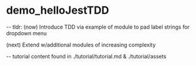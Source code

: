 # demo_helloJestTDD
-- tldr: 
(now) Introduce TDD via example of module to pad label strings for dropdown menu

(next) Extend w/additional modules of increasing complexity


-- tutorial content found in ./tutorial/tutorial.md & ./tutorial/assets
